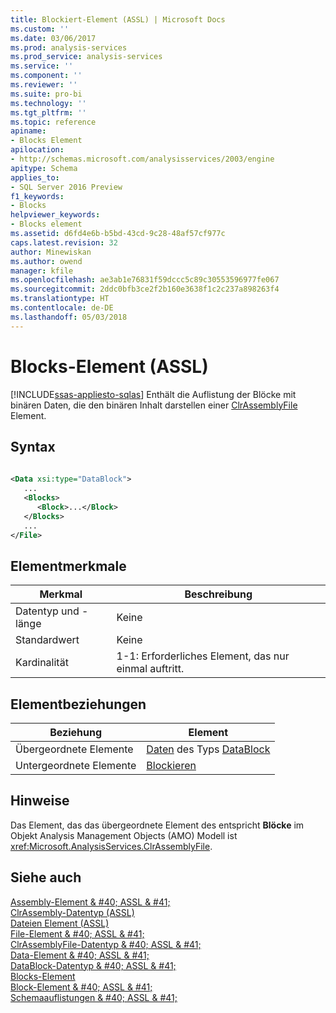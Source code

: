 ```yaml
---
title: Blockiert-Element (ASSL) | Microsoft Docs
ms.custom: ''
ms.date: 03/06/2017
ms.prod: analysis-services
ms.prod_service: analysis-services
ms.service: ''
ms.component: ''
ms.reviewer: ''
ms.suite: pro-bi
ms.technology: ''
ms.tgt_pltfrm: ''
ms.topic: reference
apiname:
- Blocks Element
apilocation:
- http://schemas.microsoft.com/analysisservices/2003/engine
apitype: Schema
applies_to:
- SQL Server 2016 Preview
f1_keywords:
- Blocks
helpviewer_keywords:
- Blocks element
ms.assetid: d6fd4e6b-b5bd-43cd-9c28-48af57cf977c
caps.latest.revision: 32
author: Minewiskan
ms.author: owend
manager: kfile
ms.openlocfilehash: ae3ab1e76831f59dccc5c89c30553596977fe067
ms.sourcegitcommit: 2ddc0bfb3ce2f2b160e3638f1c2c237a898263f4
ms.translationtype: HT
ms.contentlocale: de-DE
ms.lasthandoff: 05/03/2018
---
```

# <a name="blocks-element-assl"></a>Blocks-Element (ASSL)
[!INCLUDE[ssas-appliesto-sqlas](../../../includes/ssas-appliesto-sqlas.md)]
  Enthält die Auflistung der Blöcke mit binären Daten, die den binären Inhalt darstellen einer [ClrAssemblyFile](../../../analysis-services/scripting/data-type/clrassemblyfile-data-type-assl.md) Element.  
  
## <a name="syntax"></a>Syntax  
  
```xml  
  
<Data xsi:type="DataBlock">  
   ...  
   <Blocks>  
      <Block>...</Block>  
   </Blocks>  
   ...  
</File>  
```  
  
## <a name="element-characteristics"></a>Elementmerkmale  
  
|Merkmal|Beschreibung|  
|--------------------|-----------------|  
|Datentyp und -länge|Keine|  
|Standardwert|Keine|  
|Kardinalität|1-1: Erforderliches Element, das nur einmal auftritt.|  
  
## <a name="element-relationships"></a>Elementbeziehungen  
  
|Beziehung|Element|  
|------------------|-------------|  
|Übergeordnete Elemente|[Daten](../../../analysis-services/scripting/objects/data-element-assl.md) des Typs [DataBlock](../../../analysis-services/scripting/data-type/datablock-data-type-assl.md)|  
|Untergeordnete Elemente|[Blockieren](../../../analysis-services/scripting/objects/block-element-assl.md)|  
  
## <a name="remarks"></a>Hinweise  
 Das Element, das das übergeordnete Element des entspricht **Blöcke** im Objekt Analysis Management Objects (AMO) Modell ist <xref:Microsoft.AnalysisServices.ClrAssemblyFile>.  
  
## <a name="see-also"></a>Siehe auch  
 [Assembly-Element & #40; ASSL & #41;](../../../analysis-services/scripting/objects/assembly-element-assl.md)   
 [ClrAssembly-Datentyp &#40;ASSL&#41;](../../../analysis-services/scripting/data-type/clrassembly-data-type-assl.md)   
 [Dateien Element &#40;ASSL&#41;](../../../analysis-services/scripting/collections/files-element-assl.md)   
 [File-Element & #40; ASSL & #41;](../../../analysis-services/scripting/objects/file-element-assl.md)   
 [ClrAssemblyFile-Datentyp & #40; ASSL & #41;](../../../analysis-services/scripting/data-type/clrassemblyfile-data-type-assl.md)   
 [Data-Element & #40; ASSL & #41;](../../../analysis-services/scripting/objects/data-element-assl.md)   
 [DataBlock-Datentyp & #40; ASSL & #41;](../../../analysis-services/scripting/data-type/datablock-data-type-assl.md)   
 [Blocks-Element](../../../analysis-services/scripting/collections/blocks-element-assl.md)   
 [Block-Element & #40; ASSL & #41;](../../../analysis-services/scripting/objects/block-element-assl.md)   
 [Schemaauflistungen & #40; ASSL & #41;](../../../analysis-services/scripting/collections/collections-assl.md)  
  
  
